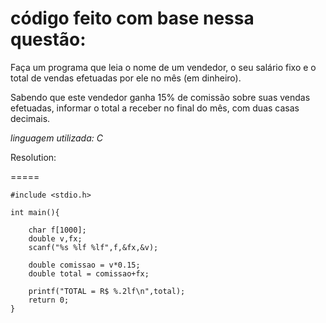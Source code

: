 código feito com base nessa questão:
=====

Faça um programa que leia o nome de um vendedor, o seu salário fixo e o total de vendas efetuadas por ele no mês (em dinheiro).

Sabendo que este vendedor ganha 15% de comissão sobre suas vendas efetuadas, informar o total a receber no final do mês, com duas casas decimais.

*linguagem utilizada: C*

Resolution:

=====

    #include <stdio.h>

    int main(){
    
        char f[1000];
        double v,fx;
        scanf("%s %lf %lf",f,&fx,&v);

        double comissao = v*0.15;
        double total = comissao+fx;

        printf("TOTAL = R$ %.2lf\n",total);
        return 0;
    }
